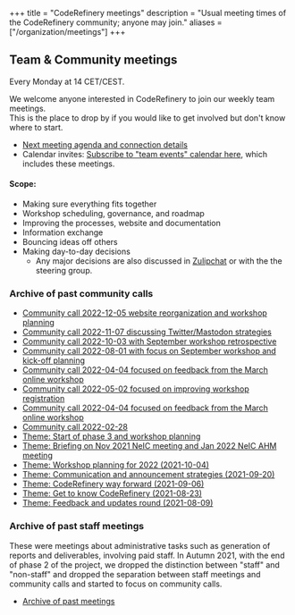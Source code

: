 +++
title = "CodeRefinery meetings"
description = "Usual meeting times of the CodeRefinery community; anyone may join."
aliases = ["/organization/meetings"]
+++


## Team & Community meetings

Every Monday at 14 CET/CEST.

We welcome anyone interested in CodeRefinery to join our weekly team meetings.  
This is the place to drop by if you would like to get involved but don't know where to start.

- [Next meeting agenda and connection details](https://hackmd.io/@coderefinery/team-meeting)
- Calendar invites: [Subscribe to "team events" calendar here](https://coderefinery.github.io/calendar/), which includes these meetings.

#### Scope: 
- Making sure everything fits together
- Workshop scheduling, governance, and roadmap
- Improving the processes, website and documentation
- Information exchange
- Bouncing ideas off others
- Making day-to-day decisions
  - Any major decisions are also discussed in [Zulipchat](https://coderefinery.zulipchat.com) or with the the steering group. 




### Archive of past community calls

- [Community call 2022-12-05 website reorganization and workshop planning](https://github.com/coderefinery/coderefinery.org/blob/c523f95/content/organization/meeting-minutes.md)
- [Community call 2022-11-07 discussing Twitter/Mastodon strategies](https://github.com/coderefinery/coderefinery.org/blob/fb9c2ae/content/organization/meeting-minutes.md)
- [Community call 2022-10-03 with September workshop retrospective](https://github.com/coderefinery/coderefinery.org/blob/9c4ec1c/content/organization/meeting-minutes.md)
- [Community call 2022-08-01 with focus on September workshop and kick-off planning](https://github.com/coderefinery/coderefinery.org/blob/0ae6031/content/organization/meeting-minutes.md)
- [Community call 2022-04-04 focused on feedback from the March online workshop](https://github.com/coderefinery/coderefinery.org/blob/7fb0bd9/content/organization/meeting-minutes.md)
- [Community call 2022-05-02 focused on improving workshop registration](https://github.com/coderefinery/coderefinery.org/blob/43c05e9/content/organization/meeting-minutes.md)
- [Community call 2022-04-04 focused on feedback from the March online workshop](https://github.com/coderefinery/coderefinery.org/blob/7fb0bd9/content/organization/meeting-minutes.md)
- [Community call 2022-02-28](https://github.com/coderefinery/coderefinery.org/blob/8c4f176/content/organization/meeting-minutes.md)
- [Theme: Start of phase 3 and workshop planning](https://github.com/coderefinery/coderefinery.org/blob/debdba1/content/organization/meeting-minutes.md)
- [Theme: Briefing on Nov 2021 NeIC meeting and Jan 2022 NeIC AHM meeting](https://github.com/coderefinery/coderefinery.org/blob/38f1273/content/about/community-call.md)
- [Theme: Workshop planning for 2022 (2021-10-04)](https://github.com/coderefinery/coderefinery.org/blob/6f0afb3/content/about/community-call.md)
- [Theme: Communication and announcement strategies (2021-09-20)](https://github.com/coderefinery/coderefinery.org/blob/34cc747/content/about/community-call.md)
- [Theme: CodeRefinery way forward (2021-09-06)](https://github.com/coderefinery/coderefinery.org/blob/afb8b4f/content/about/community-call.md)
- [Theme: Get to know CodeRefinery (2021-08-23)](https://github.com/coderefinery/coderefinery.org/blob/a47cb40/content/about/community-call.md)
- [Theme: Feedback and updates round (2021-08-09)](https://github.com/coderefinery/coderefinery.org/blob/7b65d3a/content/about/community-call.md)


### Archive of past staff meetings

These were meetings about administrative tasks such as generation of reports
and deliverables, involving paid staff.  In Autumn 2021, with the end of phase
2 of the project, we dropped the distinction between "staff" and "non-staff"
and dropped the separation between staff meetings and community calls and
started to focus on community calls.

- [Archive of past meetings](https://github.com/coderefinery/coderefinery.org/commits/main/content/about/staff-meetings.md)
